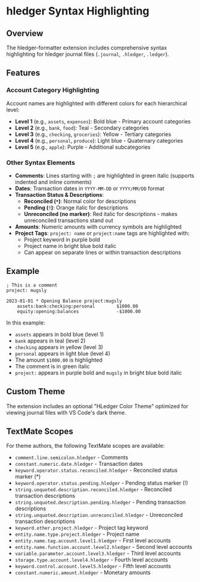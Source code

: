 # hledger Syntax Highlighting

## Overview
The hledger-formatter extension includes comprehensive syntax highlighting for hledger journal files (`.journal`, `.hledger`, `.ledger`).

## Features

### Account Category Highlighting
Account names are highlighted with different colors for each hierarchical level:
- **Level 1** (e.g., `assets`, `expenses`): Bold blue - Primary account categories
- **Level 2** (e.g., `bank`, `food`): Teal - Secondary categories  
- **Level 3** (e.g., `checking`, `groceries`): Yellow - Tertiary categories
- **Level 4** (e.g., `personal`, `produce`): Light blue - Quaternary categories
- **Level 5** (e.g., `apple`): Purple - Additional subcategories

### Other Syntax Elements
- **Comments**: Lines starting with `;` are highlighted in green italic (supports indented and inline comments)
- **Dates**: Transaction dates in `YYYY-MM-DD` or `YYYY/MM/DD` format
- **Transaction Status & Descriptions**:
  - **Reconciled (`*`)**: Normal color for descriptions
  - **Pending (`!`)**: Orange italic for descriptions  
  - **Unreconciled (no marker)**: Red italic for descriptions - makes unreconciled transactions stand out
- **Amounts**: Numeric amounts with currency symbols are highlighted
- **Project Tags**: `project: name` or `project:name` tags are highlighted with:
  - Project keyword in purple bold
  - Project name in bright blue bold italic
  - Can appear on separate lines or within transaction descriptions

## Example
```hledger
; This is a comment
project: mugsly

2023-01-01 * Opening Balance project:mugsly
    assets:bank:checking:personal        $1000.00
    equity:opening:balances              -$1000.00
```

In this example:
- `assets` appears in bold blue (level 1)
- `bank` appears in teal (level 2)  
- `checking` appears in yellow (level 3)
- `personal` appears in light blue (level 4)
- The amount `$1000.00` is highlighted
- The comment is in green italic
- `project:` appears in purple bold and `mugsly` in bright blue bold italic

## Custom Theme
The extension includes an optional "HLedger Color Theme" optimized for viewing journal files with VS Code's dark theme.

## TextMate Scopes
For theme authors, the following TextMate scopes are available:
- `comment.line.semicolon.hledger` - Comments
- `constant.numeric.date.hledger` - Transaction dates
- `keyword.operator.status.reconciled.hledger` - Reconciled status marker (*)
- `keyword.operator.status.pending.hledger` - Pending status marker (!)
- `string.unquoted.description.reconciled.hledger` - Reconciled transaction descriptions
- `string.unquoted.description.pending.hledger` - Pending transaction descriptions
- `string.unquoted.description.unreconciled.hledger` - Unreconciled transaction descriptions
- `keyword.other.project.hledger` - Project tag keyword
- `entity.name.type.project.hledger` - Project name
- `entity.name.tag.account.level1.hledger` - First level accounts
- `entity.name.function.account.level2.hledger` - Second level accounts
- `variable.parameter.account.level3.hledger` - Third level accounts
- `storage.type.account.level4.hledger` - Fourth level accounts
- `keyword.control.account.level5.hledger` - Fifth level accounts
- `constant.numeric.amount.hledger` - Monetary amounts